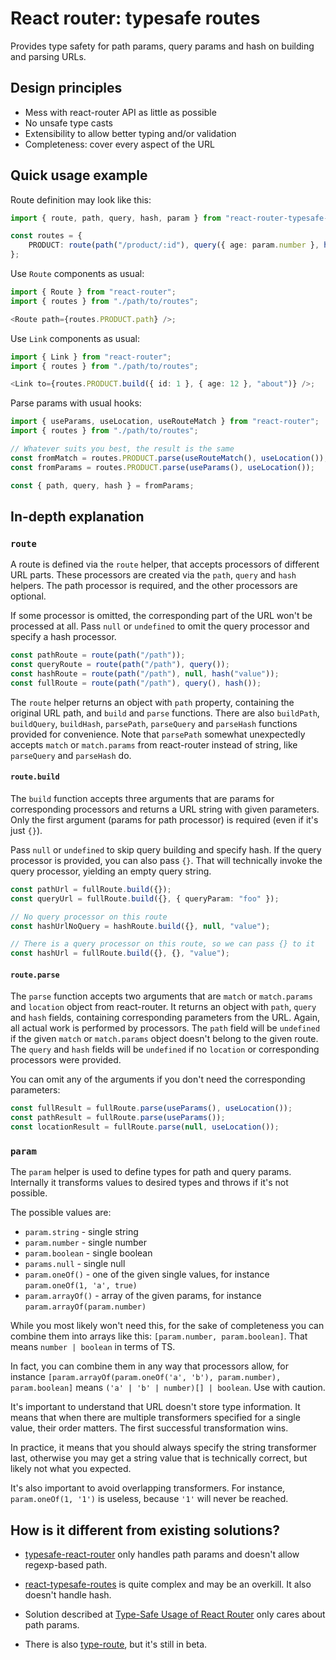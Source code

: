 # React router: typesafe routes

Provides type safety for path params, query params and hash on building and parsing URLs.

## Design principles

-   Mess with react-router API as little as possible
-   No unsafe type casts
-   Extensibility to allow better typing and/or validation
-   Completeness: cover every aspect of the URL

## Quick usage example

Route definition may look like this:

```typescript
import { route, path, query, hash, param } from "react-router-typesafe-routes";

const routes = {
    PRODUCT: route(path("/product/:id"), query({ age: param.number }, hash("about", "subscribe"))),
};
```

Use `Route` components as usual:

```typescript jsx
import { Route } from "react-router";
import { routes } from "./path/to/routes";

<Route path={routes.PRODUCT.path} />;
```

Use `Link` components as usual:

```typescript jsx
import { Link } from "react-router";
import { routes } from "./path/to/routes";

<Link to={routes.PRODUCT.build({ id: 1 }, { age: 12 }, "about")} />;
```

Parse params with usual hooks:

```typescript jsx
import { useParams, useLocation, useRouteMatch } from "react-router";
import { routes } from "./path/to/routes";

// Whatever suits you best, the result is the same
const fromMatch = routes.PRODUCT.parse(useRouteMatch(), useLocation());
const fromParams = routes.PRODUCT.parse(useParams(), useLocation());

const { path, query, hash } = fromParams;
```

## In-depth explanation

### `route`

A route is defined via the `route` helper, that accepts processors of different URL parts. These processors are created via the `path`, `query` and `hash` helpers. The path processor is required, and the other processors are optional.

If some processor is omitted, the corresponding part of the URL won't be processed at all. Pass `null` or `undefined` to omit the query processor and specify a hash processor.

```typescript
const pathRoute = route(path("/path"));
const queryRoute = route(path("/path"), query());
const hashRoute = route(path("/path"), null, hash("value"));
const fullRoute = route(path("/path"), query(), hash());
```

The `route` helper returns an object with `path` property, containing the original URL path, and `build` and `parse` functions. There are also `buildPath`, `buildQuery`, `buildHash`, `parsePath`, `parseQuery` and `parseHash` functions provided for convenience. Note that `parsePath` somewhat unexpectedly accepts `match` or `match.params` from react-router instead of string, like `parseQuery` and `parseHash` do.

#### `route.build`

The `build` function accepts three arguments that are params for corresponding processors and returns a URL string with given parameters. Only the first argument (params for path processor) is required (even if it's just `{}`).

Pass `null` or `undefined` to skip query building and specify hash. If the query processor is provided, you can also pass `{}`. That will technically invoke the query processor, yielding an empty query string.

```typescript
const pathUrl = fullRoute.build({});
const queryUrl = fullRoute.build({}, { queryParam: "foo" });

// No query processor on this route
const hashUrlNoQuery = hashRoute.build({}, null, "value");

// There is a query processor on this route, so we can pass {} to it
const hashUrl = fullRoute.build({}, {}, "value");
```

#### `route.parse`

The `parse` function accepts two arguments that are `match` or `match.params` and `location` object from react-router. It returns an object with `path`, `query` and `hash` fields, containing corresponding parameters from the URL. Again, all actual work is performed by processors. The `path` field will be `undefined` if the given `match` or `match.params` object doesn't belong to the given route. The `query` and `hash` fields will be `undefined` if no `location` or corresponding processors were provided.

You can omit any of the arguments if you don't need the corresponding parameters:

```typescript
const fullResult = fullRoute.parse(useParams(), useLocation());
const pathResult = fullRoute.parse(useParams());
const locationResult = fullRoute.parse(null, useLocation());
```

### `param`

The `param` helper is used to define types for path and query params. Internally it transforms values to desired types and throws if it's not possible.

The possible values are:

-   `param.string` - single string
-   `param.number` - single number
-   `param.boolean` - single boolean
-   `params.null` - single null
-   `param.oneOf()` - one of the given single values, for instance `param.oneOf(1, 'a', true)`
-   `param.arrayOf()` - array of the given params, for instance `param.arrayOf(param.number)`

While you most likely won't need this, for the sake of completeness you can combine them into arrays like this: `[param.number, param.boolean]`. That means `number | boolean` in terms of TS.

In fact, you can combine them in any way that processors allow, for instance `[param.arrayOf(param.oneOf('a', 'b'), param.number), param.boolean]` means `('a' | 'b' | number)[] | boolean`. Use with caution.

It's important to understand that URL doesn't store type information. It means that when there are multiple transformers specified for a single value, their order matters. The first successful transformation wins.

In practice, it means that you should always specify the string transformer last, otherwise you may get a string value that is technically correct, but likely not what you expected.

It's also important to avoid overlapping transformers. For instance, `param.oneOf(1, '1')` is useless, because `'1'` will never be reached.

## How is it different from existing solutions?

-   [typesafe-react-router](https://www.npmjs.com/package/typesafe-react-router) only handles path params and doesn't allow regexp-based path.

-   [react-typesafe-routes](https://www.npmjs.com/package/react-typesafe-routes) is quite complex and may be an overkill. It also doesn't handle hash.

-   Solution described at [Type-Safe Usage of React Router](https://dev.to/0916dhkim/type-safe-usage-of-react-router-5c44) only cares about path params.

-   There is also [type-route](https://www.npmjs.com/package/type-route), but it's still in beta.
